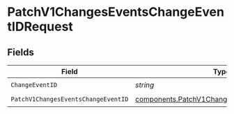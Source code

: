 # PatchV1ChangesEventsChangeEventIDRequest


## Fields

| Field                                                                                                        | Type                                                                                                         | Required                                                                                                     | Description                                                                                                  |
| ------------------------------------------------------------------------------------------------------------ | ------------------------------------------------------------------------------------------------------------ | ------------------------------------------------------------------------------------------------------------ | ------------------------------------------------------------------------------------------------------------ |
| `ChangeEventID`                                                                                              | *string*                                                                                                     | :heavy_check_mark:                                                                                           | N/A                                                                                                          |
| `PatchV1ChangesEventsChangeEventID`                                                                          | [components.PatchV1ChangesEventsChangeEventID](../../models/components/patchv1changeseventschangeeventid.md) | :heavy_check_mark:                                                                                           | N/A                                                                                                          |
